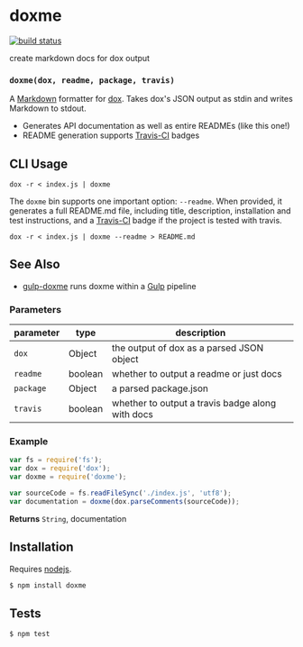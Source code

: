 # doxme

[![build status](https://secure.travis-ci.org/tmcw/doxme.png)](http://travis-ci.org/tmcw/doxme)

create markdown docs for dox output


### `doxme(dox, readme, package, travis)`

A [Markdown](http://daringfireball.net/projects/markdown/) formatter
for [dox](https://github.com/tj/dox). Takes dox's JSON output as stdin
and writes Markdown to stdout.

* Generates API documentation as well as entire READMEs (like this one!)
* README generation supports [Travis-CI](https://travis-ci.org/) badges

## CLI Usage

    dox -r < index.js | doxme

The `doxme` bin supports one important option: `--readme`. When
provided, it generates a full README.md file, including title,
description, installation and test instructions, and a
[Travis-CI](https://travis-ci.org/) badge if the project is tested
with travis.

    dox -r < index.js | doxme --readme > README.md

## See Also

* [gulp-doxme](https://github.com/tomekwi/gulp-doxme) runs doxme within a
  [Gulp](http://gulpjs.com/) pipeline


### Parameters

| parameter | type    | description                                      |
| --------- | ------- | ------------------------------------------------ |
| `dox`     | Object  | the output of dox as a parsed JSON object        |
| `readme`  | boolean | whether to output a readme or just docs          |
| `package` | Object  | a parsed package.json                            |
| `travis`  | boolean | whether to output a travis badge along with docs |


### Example

```js
var fs = require('fs');
var dox = require('dox');
var doxme = require('doxme');

var sourceCode = fs.readFileSync('./index.js', 'utf8');
var documentation = doxme(dox.parseComments(sourceCode));
```


**Returns** `String`, documentation

## Installation

Requires [nodejs](http://nodejs.org/).

```sh
$ npm install doxme
```

## Tests

```sh
$ npm test
```


